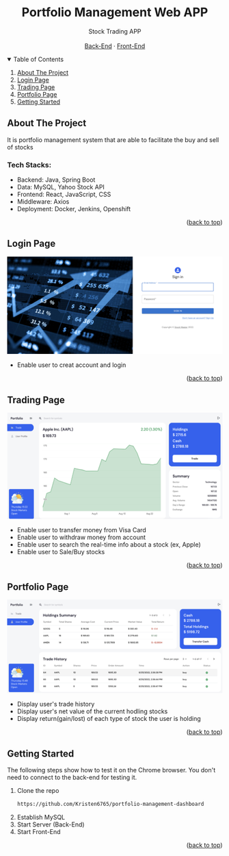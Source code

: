 
<!--
Template taken from
https://github.com/othneildrew/Best-README-Template/blob/master/README.md
-->
<!-- PROJECT LOGO -->

<div id="top"></div>
<!-- PROJECT LOGO -->

<br />
<p align="center">

  <h1 align="center">Portfolio Management Web APP</h1>

  <p align="center">
    Stock Trading APP
    <br />
    <br />
    <a href="https://github.com/Kristen6765/portfolio-management-dashboard/tree/main/PortfolioManagementProject">Back-End</a>
    ·
    <a href="https://github.com/Kristen6765/portfolio-management-dashboard/tree/main/frontend">Front-End</a>
  </p>
</p>


<!-- TABLE OF CONTENTS -->
<details open="open">
  <summary>Table of Contents</summary>
  <ol>
    <li>
      <a href="#about-the-project">About The Project</a>
    </li>
    <li>
      <a href="#login-page">Login Page</a>
    </li>
    <li>
      <a href="#trading-page">Trading Page</a>
    </li>
    <li>
      <a href="#portfolio-page">Portfolio Page</a>
    </li>
    <li>
      <a href="#getting-started">Getting Started</a>
    </li>
   
  </ol>
</details>



<!-- ABOUT THE PROJECT -->
## About The Project
It is portfolio management system that are able to facilitate the buy and sell of stocks 

### Tech Stacks:
* Backend: Java, Spring Boot
* Data: MySQL, Yahoo Stock API
* Frontend: React, JavaScript, CSS
* Middleware: Axios
* Deployment: Docker, Jenkins, Openshift
<p align="right">(<a href="#top">back to top</a>)</p>

<!-- Login Page -->
## Login Page

![Zoom](/img/login.png)
* Enable user to creat account and login
<p align="right">(<a href="#top">back to top</a>)</p>


<!-- Trading Page -->
## Trading Page

![Zoom](/img/tradingPage.png)
* Enable user to transfer money from Visa Card
* Enable user to withdraw money from account
* Enable user to search the real-time info about a stock (ex, Apple)
* Enable user to Sale/Buy stocks

<p align="right">(<a href="#top">back to top</a>)</p>


<!-- Portfolio Page -->
## Portfolio Page

![Zoom](/img/portfolio.png)
* Display user's trade history
* Display user's net value of the current hodling stocks
* Display return(gain/lost) of each type of stock the user is holding
  
<p align="right">(<a href="#top">back to top</a>)</p>

<!-- Getting Started -->
## Getting Started
The following steps show how to test it on the Chrome browser. You don't need to connect to the back-end for testing it.

1. Clone the repo
   ```sh
   https://github.com/Kristen6765/portfolio-management-dashboard
   ```
2. Establish MySQL 
3. Start Server (Back-End)
4. Start Front-End





<p align="right">(<a href="#top">back to top</a>)</p>
